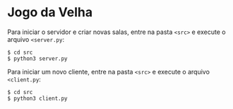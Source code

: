 # Jogo da Velha

Para iniciar o servidor e criar novas salas, entre na pasta `<src>` e execute o arquivo `<server.py`:

  ```
  $ cd src
  $ python3 server.py
  ```
  
Para iniciar um novo cliente, entre na pasta `<src>` e execute o arquivo `<client.py`:

  ```
  $ cd src
  $ python3 client.py
  ```
